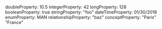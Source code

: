 doubleProperty: 10.5
integerProperty: 42
longProperty: 128
booleanProperty: true
stringProperty: "foo"
dateTimeProperty: 01/30/2018
enumProperty: MAN
relationshipProperty: "baz"
conceptProperty: "Paris" "France"